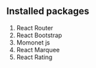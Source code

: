 ## Installed packages
1. React Router
2. React Bootstrap
3. Momonet js
4. React Marquee
5. React Rating